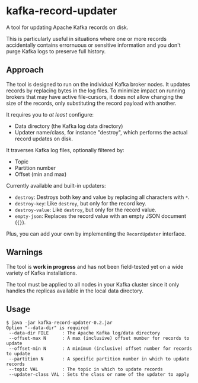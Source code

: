 # kafka-record-updater

A tool for updating Apache Kafka records on disk.

This is particularly useful in situations where one or more records accidentally contains errornuous or sensitive information and you don't purge Kafka logs to preserve full history.

## Approach

The tool is designed to run on the individual Kafka broker nodes. It updates records by replacing bytes in the log files. To minimize impact on running brokers that may have active file-cursors, it does not allow changing the size of the records, only substituting the record payload with another.

It requires you to _at least_ configure:

 * Data directory (the Kafka log data directory)
 * Updater name/class, for instance "destroy", which performs the actual record updates on disk.

It traverses Kafka log files, optionally filtered by:

 * Topic
 * Partition number
 * Offset (min and max)

Currently available and built-in updaters:

 * `destroy`: Destroys both key and value by replacing all characters with `*`.
 * `destroy-key`: Like `destroy`, but only for the record key.
 * `destroy-value`: Like `destroy`, but only for the record value.
 * `empty-json`: Replaces the record value with an empty JSON document (`{}`).

Plus, you can add your own by implementing the `RecordUpdater` interface.

## Warnings

The tool is __work in progress__ and has not been field-tested yet on a wide variety of Kafka installations.

The tool must be applied to all nodes in your Kafka cluster since it only handles the replicas available in the local data directory.

## Usage

```
$ java -jar kafka-record-updater-0.2.jar
Option "--data-dir" is required
 --data-dir FILE     : The Apache Kafka log/data directory
 --offset-max N      : A max (inclusive) offset number for records to update
 --offset-min N      : A minimum (inclusive) offset number for records to update
 --partition N       : A specific partition number in which to update records
 --topic VAL         : The topic in which to update records
 --updater-class VAL : Sets the class or name of the updater to apply
```
